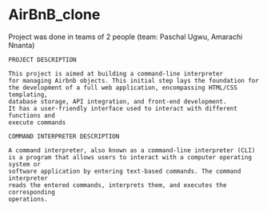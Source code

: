 # AirBnB_clone
Project was done in teams of 2 people (team: Paschal Ugwu, Amarachi Nnanta)


	PROJECT DESCRIPTION

	This project is aimed at building a command-line interpreter
	for managing Airbnb objects. This initial step lays the foundation for
	the development of a full web application, encompassing HTML/CSS templating,
	database storage, API integration, and front-end development.
	It has a user-friendly interface used to interact with different functions and
	execute commands

	COMMAND INTERPRETER DESCRIPTION

	A command interpreter, also known as a command-line interpreter (CLI)
	is a program that allows users to interact with a computer operating system or
	software application by entering text-based commands. The command interpreter
	reads the entered commands, interprets them, and executes the corresponding
	operations.

